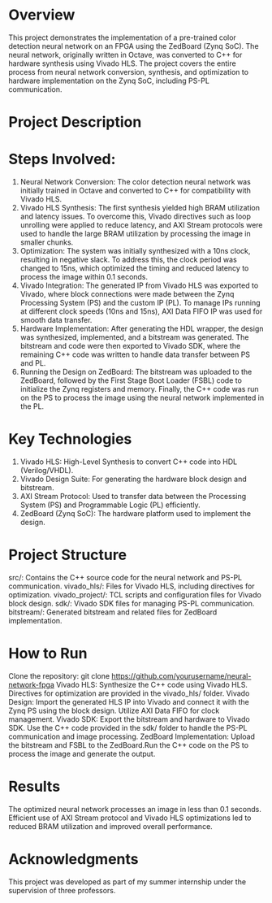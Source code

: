 # Overview
This project demonstrates the implementation of a pre-trained color detection neural network on an FPGA using the ZedBoard (Zynq SoC). The neural network, originally written in Octave, was converted to C++ for hardware synthesis using Vivado HLS. The project covers the entire process from neural network conversion, synthesis, and optimization to hardware implementation on the Zynq SoC, including PS-PL communication.

# Project Description
# Steps Involved:
1) Neural Network Conversion: The color detection neural network was initially trained in Octave and converted to C++ for compatibility with Vivado HLS.
2) Vivado HLS Synthesis: The first synthesis yielded high BRAM utilization and latency issues. To overcome this, Vivado directives such as loop unrolling were applied to reduce latency, and AXI Stream protocols were used to handle the large BRAM utilization by processing the image in smaller chunks.
3) Optimization: The system was initially synthesized with a 10ns clock, resulting in negative slack. To address this, the clock period was changed to 15ns, which optimized the timing and reduced latency to process the image within 0.1 seconds.
4) Vivado Integration: The generated IP from Vivado HLS was exported to Vivado, where block connections were made between the Zynq Processing System (PS) and the custom IP (PL). To manage IPs running at different clock speeds (10ns and 15ns), AXI Data FIFO IP was used for smooth data transfer.
5) Hardware Implementation: After generating the HDL wrapper, the design was synthesized, implemented, and a bitstream was generated. The bitstream and code were then exported to Vivado SDK, where the remaining C++ code was written to handle data transfer between PS and PL.
6) Running the Design on ZedBoard: The bitstream was uploaded to the ZedBoard, followed by the First Stage Boot Loader (FSBL) code to initialize the Zynq registers and memory. Finally, the C++ code was run on the PS to process the image using the neural network implemented in the PL.

# Key Technologies
1) Vivado HLS: High-Level Synthesis to convert C++ code into HDL (Verilog/VHDL).
2) Vivado Design Suite: For generating the hardware block design and bitstream.
3) AXI Stream Protocol: Used to transfer data between the Processing System (PS) and Programmable Logic (PL) efficiently.
4) ZedBoard (Zynq SoC): The hardware platform used to implement the design.

# Project Structure
src/: Contains the C++ source code for the neural network and PS-PL communication.
vivado_hls/: Files for Vivado HLS, including directives for optimization.
vivado_project/: TCL scripts and configuration files for Vivado block design.
sdk/: Vivado SDK files for managing PS-PL communication.
bitstream/: Generated bitstream and related files for ZedBoard implementation.

# How to Run
Clone the repository: git clone https://github.com/yourusername/neural-network-fpga
Vivado HLS: Synthesize the C++ code using Vivado HLS. Directives for optimization are provided in the vivado_hls/ folder.
Vivado Design: Import the generated HLS IP into Vivado and connect it with the Zynq PS using the block design. Utilize AXI Data FIFO for clock management.
Vivado SDK: Export the bitstream and hardware to Vivado SDK. Use the C++ code provided in the sdk/ folder to handle the PS-PL communication and image processing.
ZedBoard Implementation: Upload the bitstream and FSBL to the ZedBoard.Run the C++ code on the PS to process the image and generate the output.

# Results
The optimized neural network processes an image in less than 0.1 seconds. Efficient use of AXI Stream protocol and Vivado HLS optimizations led to reduced BRAM utilization and improved overall performance.

# Acknowledgments
This project was developed as part of my summer internship under the supervision of three professors.
